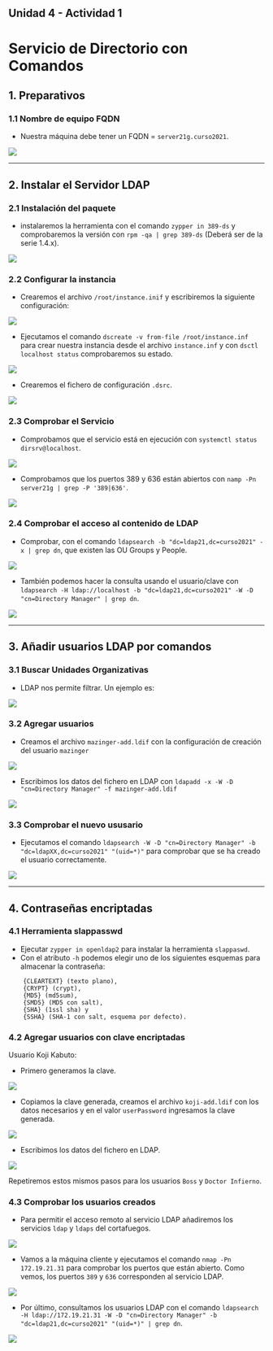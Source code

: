## Unidad 4 - Actividad 1
# Servicio de Directorio con Comandos
## 1. Preparativos
### 1.1 Nombre de equipo FQDN
* Nuestra máquina debe tener un FQDN = `server21g.curso2021`.

![](img/01.png)

---

## 2. Instalar el Servidor LDAP
### 2.1 Instalación del paquete
* instalaremos la herramienta con el comando `zypper in 389-ds` y comprobaremos la versión con `rpm -qa | grep 389-ds` (Deberá ser de la serie 1.4.x).

![](img/02.png)

### 2.2 Configurar la instancia
* Crearemos el archivo `/root/instance.inif` y escribiremos la siguiente configuración:

![](img/03.png)

* Ejecutamos el comando `dscreate -v from-file /root/instance.inf` para crear nuestra instancia desde el archivo `instance.inf` y con `dsctl localhost status` comprobaremos su estado.

![](img/04.png)

* Crearemos el fichero de configuración `.dsrc`.

![](img/05.png)

### 2.3 Comprobar el Servicio
* Comprobamos que el servicio está en ejecución con `systemctl status dirsrv@localhost`.

![](img/06.png)

* Comprobamos que los puertos 389 y 636 están abiertos con `namp -Pn server21g | grep -P '389|636'`.

![](img/07.png)

### 2.4 Comprobar el acceso al contenido de LDAP
* Comprobar, con el comando `ldapsearch -b "dc=ldap21,dc=curso2021" -x | grep dn`, que existen las OU Groups y People.

![](img/08.png)

* También podemos hacer la consulta usando el usuario/clave con `ldapsearch -H ldap://localhost -b "dc=ldap21,dc=curso2021" -W -D "cn=Directory Manager" | grep dn`.

![](img/09.png)

---

## 3. Añadir usuarios LDAP por comandos
### 3.1 Buscar Unidades Organizativas
* LDAP nos permite filtrar. Un ejemplo es:

![](img/10.png)

### 3.2 Agregar usuarios
* Creamos el archivo `mazinger-add.ldif` con la configuración de creación del usuario `mazinger`

![](img/11.png)

* Escribimos los datos del fichero en LDAP con `ldapadd -x -W -D "cn=Directory Manager" -f mazinger-add.ldif `

![](img/12.png)

### 3.3 Comprobar el nuevo ususario
* Ejecutamos el comando `ldapsearch -W -D "cn=Directory Manager" -b "dc=ldapXX,dc=curso2021" "(uid=*)"` para comprobar que se ha creado el usuario correctamente.

![](img/13.png)

---
## 4. Contraseñas encriptadas
### 4.1 Herramienta slappasswd
* Ejecutar `zypper in openldap2` para instalar la herramienta `slappaswd`.
* Con el atributo `-h` podemos elegir uno de los siguientes esquemas para almacenar la contraseña:

```
    {CLEARTEXT} (texto plano),
    {CRYPT} (crypt),
    {MD5} (md5sum),
    {SMD5} (MD5 con salt),
    {SHA} (1ssl sha) y
    {SSHA} (SHA-1 con salt, esquema por defecto).
```

### 4.2 Agregar usuarios con clave encriptadas
Usuario Koji Kabuto:
- Primero generamos la clave.

![](img/14.png)

- Copiamos la clave generada, creamos el archivo `koji-add.ldif` con los datos necesarios y en el valor `userPassword` ingresamos la clave generada.

![](img/15.png)

- Escribimos los datos del fichero en LDAP.

![](img/16.png)

Repetiremos estos mismos pasos para los usuarios `Boss` y `Doctor Infierno`.

### 4.3 Comprobar los usuarios creados
* Para permitir el acceso remoto al servicio LDAP añadiremos los servicios `ldap` y `ldaps` del cortafuegos.

![](img/17.png)
* Vamos a la máquina cliente y ejecutamos el comando `nmap -Pn 172.19.21.31` para comprobar los puertos que están abierto. Como vemos, los puertos `389` y `636` corresponden al servicio LDAP.

![](img/18.png)
* Por último, consultamos los usuarios LDAP con el comando `ldapsearch -H ldap://172.19.21.31 -W -D "cn=Directory Manager" -b "dc=ldap21,dc=curso2021" "(uid=*)" | grep dn`.

![](img/19.png)
